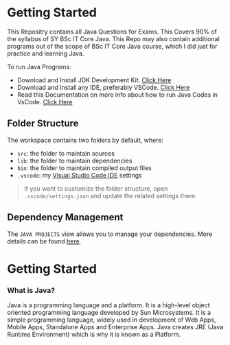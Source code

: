 # Getting Started

This Repositry contains all Java Questions for Exams. This Covers 90% of the syllabus of SY BSc IT Core Java.
This Repo may also contain additional programs out of the scope of BSc IT Core Java course, which I did just for practice and learning Java.

To run Java Programs:

- Download and Install JDK Development Kit. [Click Here](https://www.oracle.com/in/java/technologies/downloads/)
- Download and Install any IDE, preferably VSCode. [Click Here](https://code.visualstudio.com/Download)
- Read this Documentation on more info about how to run Java Codes in VsCode. [Click Here](https://code.visualstudio.com/docs/languages/java#:~:text=In%20order%20to%20run%20Java,Amazon%20Corretto)

## Folder Structure

The workspace contains two folders by default, where:

- `src`: the folder to maintain sources
- `lib`: the folder to maintain dependencies
- `bin`: the folder to maintain compiled output files
- `.vscode`: my [Visual Studio Code IDE](https://code.visualstudio.com/) settings

> If you want to customize the folder structure, open `.vscode/settings.json` and update the related settings there.

## Dependency Management

The `JAVA PROJECTS` view allows you to manage your dependencies. More details can be found [here](https://github.com/microsoft/vscode-java-dependency#manage-dependencies).

# Getting Started

### What is Java?

Java is a programming language and a platform. It is a high-level object oriented programming language developed by Sun Microsystems. It is a simple programming language, widely used in development of Web Apps, Mobile Apps, Standalone Apps and Enterprise Apps. Java creates JRE (Java Runtime Environment) which is why it is known as a Platform.
